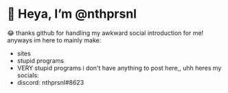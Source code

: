 # 👋 Heya, I’m @nthprsnl
😂 thanks github for handling my awkward social introduction for me!
anyways im here to mainly make:
- sites
- stupid programs
- VERY stupid programs
i don't have anything to post here,, uhh
heres my socials:
- discord: nthprsnl#8623

<!---
nthprsnl/nthprsnl is a ✨ special ✨ repository because its `README.md` (this file) appears on your GitHub profile.
You can click the Preview link to take a look at your changes.
--->
